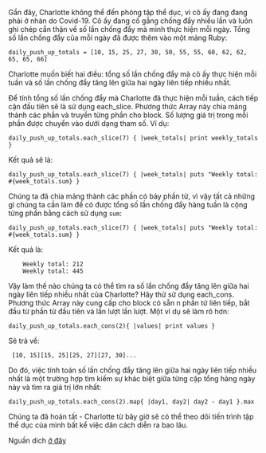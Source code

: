 Gần đây, Charlotte không thể đến phòng tập thể dục, vì cô ấy đang đang phải ở nhàn do Covid-19. Cô ấy đang cố gắng chống đẩy nhiều lần và luôn ghi chép cẩn thận về số lần chống đẩy mà mình thực hiện mỗi ngày. Tổng số lần chống đẩy của mỗi ngày đã được thêm vào một mảng Ruby:
 
```
daily_push_up_totals = [10, 15, 25, 27, 30, 50, 55, 55, 60, 62, 62, 65, 65, 66]
```
 
 Charlotte muốn biết hai điều: tổng số lần chống đẩy mà cô ấy thực hiện mỗi tuần và số lần chống đẩy tăng lên giữa hai ngày liên tiếp nhiều nhất.

Để tính tổng số lần chống đẩy mà Charlotte đã thực hiện mỗi tuần, cách tiếp cận đầu tiên sẽ là sử dụng each_slice. Phương thức Array này chia mảng thành các phần  và truyền từng phần cho block. Số lượng giá trị trong mỗi phần được chuyển vào dưới dạng tham số. Ví dụ:

```
daily_push_up_totals.each_slice(7) { |week_totals| print weekly_totals }
```

Kết quả sẽ là:

```
daily_push_up_totals.each_slice(7) { |week_totals| puts "Weekly total: #{week_totals.sum} }
```

Chúng ta đã chia mảng thành các phần có bảy phần tử, vì vậy tất cả những gì chúng ta cần làm để có được tổng số lần chống đẩy hàng tuần là cộng từng phần bằng cách sử dụng `sum`:

```
daily_push_up_totals.each_slice(7) { |week_totals| puts "Weekly total: #{week_totals.sum} }
```

Kết quả là:

```
    Weekly total: 212
    Weekly total: 445
```

Vậy làm thế nào chúng ta có thể tìm ra số lần chống đẩy tăng lên giữa hai ngày liên tiếp nhiều nhất của Charlotte? Hãy thử sử dụng each_cons. Phương thức Array này cung cấp cho block có sẵn n phần tử liên tiếp, bắt đầu từ phần tử đầu tiên và lần lượt lần lượt. Một ví dụ sẽ làm rõ hơn:

```
daily_push_up_totals.each_cons(2){ |values| print values }
```

Sẽ trả về:

```
 [10, 15][15, 25][25, 27][27, 30]...
```

Do đó, việc tính toán số lần chống đẩy tăng lên giữa hai ngày liên tiếp nhiều nhất là một trường hợp tìm kiếm sự khác biệt giữa từng cặp tổng hàng ngày này và tìm ra giá trị lớn nhất:

```
daily_push_up_totals.each_cons(2).map{ |day1, day2| day2 - day1 }.max
```

Chúng ta đã hoàn tất - Charlotte từ bây giờ sẽ có thể theo dõi tiến trình tập thể dục của mình bất kể việc dãn cách diễn ra bao lâu.

Nguần dich [ở đây](https://www.scotlandis.com/blog/exercising-during-lockdown-a-look-at-rubys-array-each_cons-and-each_slice-methods/)